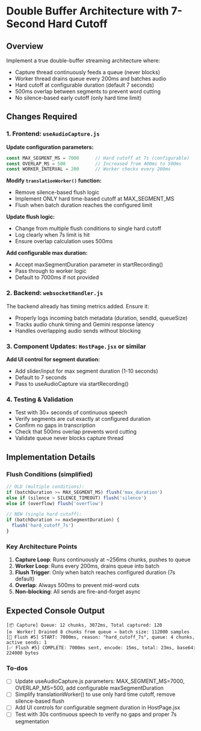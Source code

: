 <!-- ceca5316-fff4-4d2a-960a-206c094c3c4b 1a3c52c4-64bd-43cd-a26a-b4cec4c61d80 -->
# Double Buffer Architecture with 7-Second Hard Cutoff

## Overview

Implement a true double-buffer streaming architecture where:

- Capture thread continuously feeds a queue (never blocks)
- Worker thread drains queue every 200ms and batches audio
- Hard cutoff at configurable duration (default 7 seconds)
- 500ms overlap between segments to prevent word cutting
- No silence-based early cutoff (only hard time limit)

## Changes Required

### 1. Frontend: `useAudioCapture.js`

**Update configuration parameters:**

```javascript
const MAX_SEGMENT_MS = 7000      // Hard cutoff at 7s (configurable)
const OVERLAP_MS = 500           // Increased from 400ms to 500ms
const WORKER_INTERVAL = 200      // Worker checks every 200ms
```

**Modify `translationWorker()` function:**

- Remove silence-based flush logic
- Implement ONLY hard time-based cutoff at MAX_SEGMENT_MS
- Flush when batch duration reaches the configured limit

**Update flush logic:**

- Change from multiple flush conditions to single hard cutoff
- Log clearly when 7s limit is hit
- Ensure overlap calculation uses 500ms

**Add configurable max duration:**

- Accept maxSegmentDuration parameter in startRecording()
- Pass through to worker logic
- Default to 7000ms if not provided

### 2. Backend: `websocketHandler.js`

The backend already has timing metrics added. Ensure it:

- Properly logs incoming batch metadata (duration, sendId, queueSize)
- Tracks audio chunk timing and Gemini response latency
- Handles overlapping audio sends without blocking

### 3. Component Updates: `HostPage.jsx` or similar

**Add UI control for segment duration:**

- Add slider/input for max segment duration (1-10 seconds)
- Default to 7 seconds
- Pass to useAudioCapture via startRecording()

### 4. Testing & Validation

- Test with 30+ seconds of continuous speech
- Verify segments are cut exactly at configured duration
- Confirm no gaps in transcription
- Check that 500ms overlap prevents word cutting
- Validate queue never blocks capture thread

## Implementation Details

### Flush Conditions (simplified)

```javascript
// OLD (multiple conditions):
if (batchDuration >= MAX_SEGMENT_MS) flush('max_duration')
else if (silence > SILENCE_TIMEOUT) flush('silence')
else if (overflow) flush('overflow')

// NEW (single hard cutoff):
if (batchDuration >= maxSegmentDuration) {
  flush('hard_cutoff_7s')
}
```

### Key Architecture Points

1. **Capture Loop**: Runs continuously at ~256ms chunks, pushes to queue
2. **Worker Loop**: Runs every 200ms, drains queue into batch
3. **Flush Trigger**: Only when batch reaches configured duration (7s default)
4. **Overlap**: Always 500ms to prevent mid-word cuts
5. **Non-blocking**: All sends are fire-and-forget async

## Expected Console Output

```
[📦 Capture] Queue: 12 chunks, 3072ms, Total captured: 120
[⚙️  Worker] Drained 8 chunks from queue → batch size: 112000 samples
[🚀 Flush #5] START: 7000ms, reason: "hard_cutoff_7s", queue: 4 chunks, active sends: 1
[✅ Flush #5] COMPLETE: 7000ms sent, encode: 15ms, total: 23ms, base64: 224000 bytes
```

### To-dos

- [ ] Update useAudioCapture.js parameters: MAX_SEGMENT_MS=7000, OVERLAP_MS=500, add configurable maxSegmentDuration
- [ ] Simplify translationWorker() to use only hard time cutoff, remove silence-based flush
- [ ] Add UI controls for configurable segment duration in HostPage.jsx
- [ ] Test with 30s continuous speech to verify no gaps and proper 7s segmentation